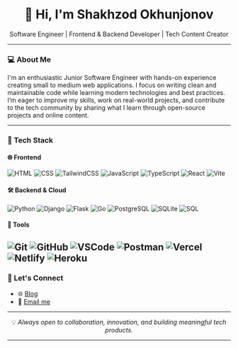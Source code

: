 
<h1 align="center">👋 Hi, I'm Shakhzod Okhunjonov</h1>

<p align="center">
  Software Engineer | Frontend & Backend Developer | Tech Content Creator  
</p>

---

### 💻 About Me

I'm an enthusiastic Junior Software Engineer with hands-on experience creating small to medium web applications.
I focus on writing clean and maintainable code while learning modern technologies and best practices.
I’m eager to improve my skills, work on real-world projects, and contribute to the tech community by sharing what I learn through open-source projects and online content.



---

### 🚀 Tech Stack

#### 🌐 Frontend  
![HTML](https://skillicons.dev/icons?i=html) ![CSS](https://skillicons.dev/icons?i=css) ![TailwindCSS](https://skillicons.dev/icons?i=tailwind) ![JavaScript](https://skillicons.dev/icons?i=js) ![TypeScript](https://skillicons.dev/icons?i=ts) ![React](https://skillicons.dev/icons?i=react) ![Vite](https://skillicons.dev/icons?i=vite) 

#### 🛠 Backend & Cloud  
![Python](https://skillicons.dev/icons?i=python) ![Django](https://skillicons.dev/icons?i=django) ![Flask](https://skillicons.dev/icons?i=flask)  ![Go](https://skillicons.dev/icons?i=go) ![PostgreSQL](https://skillicons.dev/icons?i=postgres) ![SQLite](https://skillicons.dev/icons?i=sqlite) ![SQL](https://skillicons.dev/icons?i=mysql)

  


#### 🧰 Tools  
![Git](https://skillicons.dev/icons?i=git) ![GitHub](https://skillicons.dev/icons?i=github) ![VSCode](https://skillicons.dev/icons?i=vscode) ![Postman](https://skillicons.dev/icons?i=postman) ![Vercel](https://skillicons.dev/icons?i=vercel) ![Netlify](https://skillicons.dev/icons?i=netlify) ![Heroku](https://skillicons.dev/icons?i=heroku) 
---

### 📢 Let's Connect

- 🌐 [Blog]()  
- 📧 [Email me](shahzodohunjon@gmail.com)  

---

<p align="center">
  💡 <em>Always open to collaboration, innovation, and building meaningful tech products.</em>
</p>

---


<!--
**shaxzod02/shaxzod02** is a ✨ _special_ ✨ repository because its `README.md` (this file) appears on your GitHub profile.

Here are some ideas to get you started:

- 🔭 I’m currently working on ...
- 🌱 I’m currently learning ...
- 👯 I’m looking to collaborate on ...
- 🤔 I’m looking for help with ...
- 💬 Ask me about ...
- 📫 How to reach me: ...
- 😄 Pronouns: ...
- ⚡ Fun fact: ...
-->
